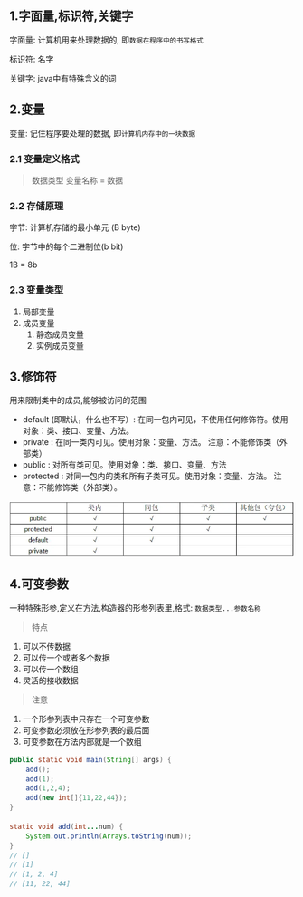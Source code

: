 ## 1.字面量,标识符,关键字

字面量: 计算机用来处理数据的, 即`数据在程序中的书写格式`


标识符: 名字

关键字: java中有特殊含义的词

## 2.变量

变量: 记住程序要处理的数据, 即`计算机内存中的一块数据`

### 2.1 变量定义格式

>数据类型 变量名称 = 数据

### 2.2 存储原理

字节: 计算机存储的最小单元 (B byte)

位: 字节中的每个二进制位(b bit)

1B = 8b

### 2.3 变量类型

1. 局部变量
2. 成员变量
    1. 静态成员变量
    2. 实例成员变量

## 3.修饰符

用来限制类中的成员,能够被访问的范围

- default (即默认，什么也不写）: 在同一包内可见，不使用任何修饰符。使用对象：类、接口、变量、方法。
- private : 在同一类内可见。使用对象：变量、方法。 注意：不能修饰类（外部类）
- public : 对所有类可见。使用对象：类、接口、变量、方法
- protected : 对同一包内的类和所有子类可见。使用对象：变量、方法。 注意：不能修饰类（外部类）。

![修饰符](./image/modifier.png)

## 4.可变参数

一种特殊形参,定义在方法,构造器的形参列表里,格式: `数据类型...参数名称`

> 特点
1. 可以不传数据
2. 可以传一个或者多个数据
3. 可以传一个数组
4. 灵活的接收数据

> 注意
1. 一个形参列表中只存在一个可变参数
2. 可变参数必须放在形参列表的最后面
3. 可变参数在方法内部就是一个数组

```java
public static void main(String[] args) {
    add();
    add(1);
    add(1,2,4);
    add(new int[]{11,22,44});
}

static void add(int...num) {
    System.out.println(Arrays.toString(num));
}
// []
// [1]
// [1, 2, 4]
// [11, 22, 44]
```
